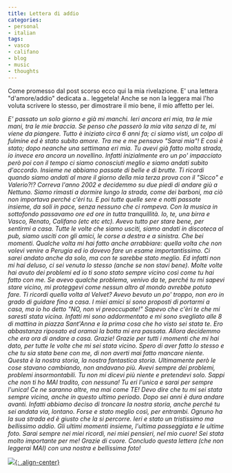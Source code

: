 ```yaml
---
title: Lettera di addio
categories:
- personal
- italian
tags:
- vasco
- califano
- blog
- music
- thoughts
---
```

Come promesso dal post scorso ecco qui la mia rivelazione. E' una lettera
"d'amore/addio" dedicata a.. leggetela! Anche se non la leggera mai l'ho
voluta scrivere lo stesso, per dimostrare il mio bene, il mio affetto per lei.

_E' passato un solo giorno e già mi manchi. Ieri ancora eri mia, tra le mie
mani, tra le mie braccia. Se penso che passerò la mia vita senza di te, mi
viene da piangere. Tutto è iniziato circa 6 anni fa; ci siamo visti, un colpo
di fulmine ed è stato subito amore. Tra me e me pensavo "Sarai mia"! E così è
stato; dopo neanche una settimana eri mia. Tu avevi già fatto molta strada, io
invece ero ancora un novellino. Infatti inizialmente ero un po' impacciato
però poi con il tempo ci siamo conosciuti meglio e siamo andati subito
d'accordo. Insieme ne abbiamo passate di belle e di brutte. Ti ricordi quando
siamo andati al mare il giorno della mia terza prova con il "Sicco" e
Valerio?!? Correva l'anno 2002 e decidemmo su due piedi di andare giù a
Nettuno. Siamo rimasti a dormire lungo la strada, come dei barboni, ma ciò non
importava perché c'èri tu. E poi tutte quelle sere e notti passate insieme, da
soli in pace, senza nessuno che ci rompeva. Con la musica in sottofondo
passavamo ore ed ore in tutta tranquillità. Io, te, una birra e Vasco, Renato,
Califano (etc etc etc). Avevo tutto per stare bene, per sentirmi a casa. Tutte
le volte che siamo usciti, siamo andati in discoteca al pub, siamo usciti con
gli amici, le corse a destra e a sinistra. Che bei momenti. Qualche volta mi
hai fatto anche arrabbiare: quella volta che non volevi venire a Perugia ed io
dovevo fare un esame importantissimo. Ci sarei andato anche da solo, ma con te
sarebbe stato meglio. Ed infatti non mi hai deluso, ci sei venuta lo stesso
(anche se non stavi bene). Molte volte hai avuto dei problemi ed io ti sono
stato sempre vicino così come tu hai fatto con me. Se avevo qualche problema,
venivo da te, perché tu mi sapevi stare vicino, mi proteggevi come nessun
altro al mondo avrebbe potuto fare. Ti ricordi quella volta al Velvet? Avevo
bevuto un po' troppo, non ero in grado di guidare fino a casa. I miei amici si
sono proposti di portarmi a casa, ma io ho detto "NO, non vi preoccupate!"
Sapevo che c'èri te che mi saresti stata vicina. Infatti mi sono addormentato
e mi sono svegliato alle 8 di mattina in piazza Sant'Anna e la prima cosa che
ho visto sei stata te. Ero abbastanza riposato ed oramai la botta mi era
passata. Allora decidemmo che era ora di andare a casa. Grazie! Grazie per
tutti i momenti che mi hai dato, per tutte le volte che mi sei stata vicino.
Spero di aver fatto lo stesso e che tu sia stata bene con me, di non averti
mai fatto mancare niente. Questa è la nostra storia, la nostra fantastica
storia. Ultimamente però le cose stavano cambiando, non andavano più. Avevi
sempre dei problemi, problemi insormontabili. Tu non mi dicevi più niente e
pretendevi solo. Sappi che non ti ho MAI tradito, con nessuna! Tu eri l'unica
e sarai per sempre l'unica! Ce ne saranno altre, ma mai come TE! Devo dire che
tu mi sei stata sempre vicina, anche in questo ultimo periodo. Dopo sei anni è
dura andare avanti. Infatti abbiamo deciso di troncare la nostra storia, anche
perché tu sei andata via, lontano. Forse e stato meglio così, per entrambi.
Ognuno ha la sua strada ed è giusto che la si percorre. Ieri e stato un
tristissimo ma bellissimo addio. Gli ultimi momenti insieme, l'ultima
passeggiata e le ultime foto. Sarai sempre nei miei ricordi, nei miei
pensieri, nel mio cuore! Sei stata molto importante per me! Grazie di cuore.
Concludo questa lettera (che non leggerai MAI) con una nostra e bellissima
foto!_

[![]({{site.url}}/assets/images/IMG_0415.JPG){: .align-center}]({{site.url}}/assets/images/IMG_0415.JPG)

